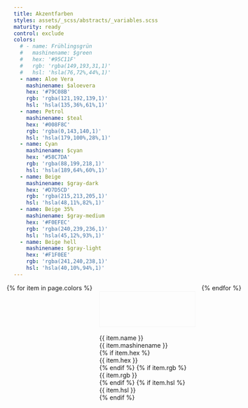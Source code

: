 ```yaml
---
title: Akzentfarben
styles: assets/_scss/abstracts/_variables.scss
maturity: ready
control: exclude
colors:
  # - name: Frühlingsgrün
  #   mashinename: $green
  #   hex: '#95C11F'
  #   rgb: 'rgba(149,193,31,1)'
  #   hsl: 'hsla(76,72%,44%,1)'
  - name: Aloe Vera
    mashinename: $aloevera
    hex: '#79C08B'
    rgb: 'rgba(121,192,139,1)'
    hsl: 'hsla(135,36%,61%,1)'
  - name: Petrol
    mashinename: $teal
    hex: '#008F8C'
    rgb: 'rgba(0,143,140,1)'
    hsl: 'hsla(179,100%,28%,1)'
  - name: Cyan
    mashinename: $cyan
    hex: '#58C7DA'
    rgb: 'rgba(88,199,218,1)'
    hsl: 'hsla(189,64%,60%,1)'
  - name: Beige
    mashinename: $gray-dark
    hex: '#D7D5CD'
    rgb: 'rgba(215,213,205,1)'
    hsl: 'hsla(48,11%,82%,1)'
  - name: Beige 35%
    mashinename: $gray-medium
    hex: '#F0EFEC'
    rgb: 'rgba(240,239,236,1)'
    hsl: 'hsla(45,12%,93%,1)'
  - name: Beige hell
    mashinename: $gray-light
    hex: '#F1F0EE'
    rgb: 'rgba(241,240,238,1)'
    hsl: 'hsla(40,10%,94%,1)'
---
```


<style>
.set {
  display: flex;
  flex-wrap: wrap;
  margin: 0 -1rem;
  margin-top: 0;
  padding: 0;
  list-style: none;
}
li {
  flex: 1 0 25%;
  margin: 1rem;
}
.color {
  width: 100%;
  min-width: 160px;
  height: 80px;
  color: white;
  border: 1px solid whitesmoke;
  margin-bottom: 1rem;
}
p {
  margin: 0;
}
</style>
<ul class="set">
{% for item in page.colors %} 
  <li>
    <div class="color" style="background:{{ item.hex }}"></div> 
    <p>{{ item.name }}</p>
    <p>{{ item.mashinename }}</p>
    {% if item.hex %}<p>{{ item.hex }}</p>{% endif %}
    {% if item.rgb %}<p>{{ item.rgb }}</p>{% endif %}
    {% if item.hsl %}<p>{{ item.hsl }}</p>{% endif %}
  </li>
{% endfor %}
</ul>
